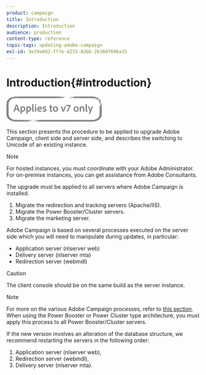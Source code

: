 ```yaml
---
product: campaign
title: Introduction
description: Introduction
audience: production
content-type: reference
topic-tags: updating-adobe-campaign
exl-id: 3e39a0d2-ff7e-4233-82bb-2b360f696a33
---
```

# Introduction{#introduction}

![](../../assets/v7-only.svg)

This section presents the procedure to be applied to upgrade Adobe Campaign, client side and server side, and describes the switching to Unicode of an existing instance.

>[!NOTE]
>
>For hosted instances, you must coordinate with your Adobe Administrator.  
>For on-premise instances, you can get assistance from Adobe Consultants.

The upgrade must be applied to all servers where Adobe Campaign is installed. 

1. Migrate the redirection and tracking servers (Apache/IIS).
1. Migrate the Power Booster/Cluster servers.
1. Migrate the marketing server.

Adobe Campaign is based on several processes executed on the server side which you will need to manipulate during updates, in particular:

* Application server (nlserver web)
* Delivery server (nlserver mta)
* Redirection server (webmdl)

>[!CAUTION]
>
>The client console should be on the same build as the server instance.

>[!NOTE]
>
>For more on the various Adobe Campaign processes, refer to [this section](../../installation/using/general-architecture.md#logical-application-layer).  
>When using the Power Booster or Power Cluster type architecture, you must apply this process to all Power Booster/Cluster servers.

If the new version involves an alteration of the database structure, we recommend restarting the servers in the following order:

1. Application server (nlserver web),
1. Redirection server (webmdl),
1. Delivery server (nlserver mta).
